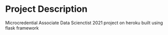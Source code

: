 # Project Description
Microcredential Associate Data Scienctist 2021 project on heroku built using flask framework
